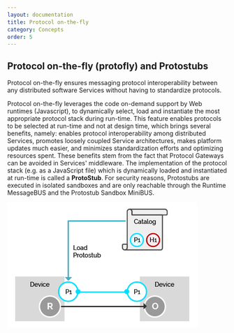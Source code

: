 ```yaml
---
layout: documentation
title: Protocol on-the-fly
category: Concepts
order: 5
---
```


## Protocol on-the-fly (protofly) and Protostubs

Protocol on-the-fly ensures messaging protocol interoperability between any distributed software Services without having to standardize protocols.

Protocol on-the-fly leverages the code on-demand support by Web runtimes (Javascript), to dynamically select, load and instantiate the most appropriate protocol stack during run-time.
This feature enables protocols to be selected at run-time and not at design time, which brings several benefits, namely: enables protocol interoperability among distributed Services, promotes loosely coupled Service architectures, makes platform updates much easier, and minimizes standardization efforts and optimizing resources spent.
These benefits stem from the fact that Protocol Gateways can be avoided in Services' middleware.
The implementation of the protocol stack (e.g. as a JavaScript file) which is dynamically loaded and instantiated at run-time is called a **ProtoStub**.
For security reasons, Protostubs are executed in isolated sandboxes and are only reachable through the Runtime MessageBUS and the Protostub Sandbox MiniBUS.


![Protocol on-the-fly and Protostubs](../img/concepts/protofly.jpg)
